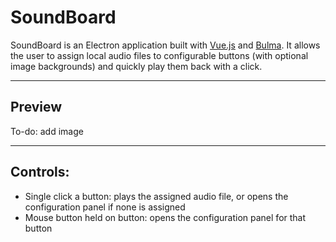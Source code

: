 # SoundBoard

SoundBoard is an Electron application built with [Vue.js](https://vuejs.org/) and [Bulma](http://bulma.io/). It allows the user to assign local audio files to configurable buttons (with optional image backgrounds) and quickly play them back with a click.

---

## Preview

To-do: add image

---

## Controls:

* Single click a button: plays the assigned audio file, or opens the configuration panel if none is assigned
* Mouse button held on button: opens the configuration panel for that button

